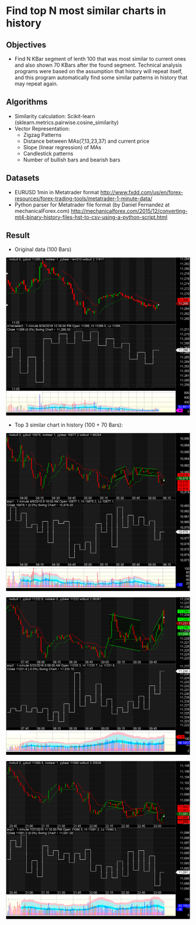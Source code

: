 # Find top N most similar charts in history #

## Objectives ##
 * Find N KBar segment of lenth 100 that was most similar to current ones and also shown 70 KBars after the found segment. Technical analysis programs were based on the assumption that history will repeat itself, and this program automatically find some similar patterns in history that may repeat again.

## Algorithms ##
 * Similarity calculation: Scikit-learn (sklearn.metrics.pairwise.cosine_similarity)
 * Vector Representation:
   * Zigzag Patterns
   * Distance between MAs(7,13,23,37) and current price
   * Slope (linear regression) of MAs
   * Candlestick patterns
   * Number of bullish bars and bearish bars 

## Datasets ##
 * EURUSD 1min in Metatrader format
  http://www.fxdd.com/us/en/forex-resources/forex-trading-tools/metatrader-1-minute-data/
 * Python parser for Metatrader file format (by Daniel Fernandez at mechanicalForex.com) http://mechanicalforex.com/2015/12/converting-mt4-binary-history-files-hst-to-csv-using-a-python-script.html

## Result ##
 * Original data (100 Bars)

 ![test](./imgs/m1ec1.png "")  

 * Top 3 similar chart in history (100 + 70 Bars):

 ![test](./imgs/exp1.png "")  

 ![test](./imgs/exp2.png "")  

 ![test](./imgs/exp3.png "")  
